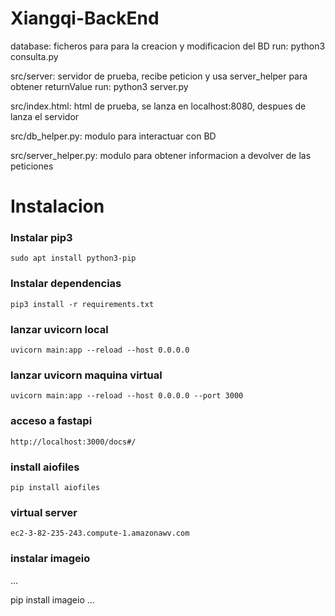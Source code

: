# Xiangqi-BackEnd

database: ficheros para para la creacion y modificacion del BD
    run: python3 consulta.py

src/server: servidor de prueba, recibe peticion y usa server_helper para obtener returnValue
    run: python3 server.py

src/index.html: html de prueba, se lanza en localhost:8080, despues de lanza el servidor
    
src/db_helper.py: modulo para interactuar con BD

src/server_helper.py: modulo para obtener informacion a devolver de las peticiones

# Instalacion
### Instalar pip3
```
sudo apt install python3-pip
```
### Instalar dependencias
```
pip3 install -r requirements.txt
```
### lanzar uvicorn local
```
uvicorn main:app --reload --host 0.0.0.0
```
### lanzar uvicorn maquina virtual
```
uvicorn main:app --reload --host 0.0.0.0 --port 3000
```
### acceso a fastapi
```
http://localhost:3000/docs#/
```
### install aiofiles
```
pip install aiofiles 
```
### virtual server
```
ec2-3-82-235-243.compute-1.amazonawv.com
```
### instalar imageio
...

pip install imageio
...


